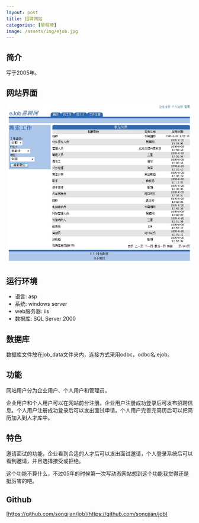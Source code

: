 ```yaml
---
layout: post
title: 招聘网站
categories: [里程碑]
image: /assets/img/ejob.jpg
---
```


## 简介
写于2005年。

## 网站界面
![ejob运行效果](/assets/img/ejob.jpg)

## 运行环境
* 语言: asp
* 系统: windows server
* web服务器: iis
* 数据库: SQL Server 2000

## 数据库
数据库文件放在job_data文件夹内，连接方式采用odbc，odbc名:ejob。

## 功能
网站用户分为企业用户、个人用户和管理员。

企业用户和个人用户可以在网站前台注册。企业用户注册成功登录后可发布招聘信息。个人用户注册成功登录后可以发出面试申请。个人用户完善完简历后可以把简历加入到人才库中。

## 特色

邀请面试的功能，企业看到合适的人才后可以发出面试邀请，个人登录系统后可以看到邀请，并且选择接受或拒绝。

这个功能不算什么，不过05年的时候第一次写动态网站想到这个功能我觉得还是挺厉害的吧。

## Github

[https://github.com/songjian/job](https://github.com/songjian/job)
